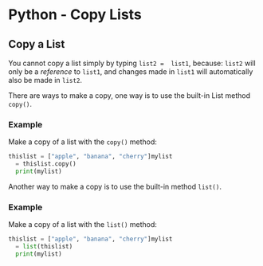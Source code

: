 
Python - Copy Lists
===================


Copy a List
-----------


You cannot copy a list simply by typing `list2 = 
list1`, because: `list2` will only be a *reference* to `list1`, and changes made in
`list1` will automatically also be made in
`list2`.


There are ways to make a copy, one way is to use the built-in List 
method `copy()`.



### Example


Make a copy of a list with the `copy()` method:



```python
thislist = ["apple", "banana", "cherry"]mylist 
  = thislist.copy()
  print(mylist)

```


Another way to make a copy is to use the built-in method `list()`.



### Example


Make a copy of a list with the `list()` method:



```python
thislist = ["apple", "banana", "cherry"]mylist 
  = list(thislist)
  print(mylist)

```



